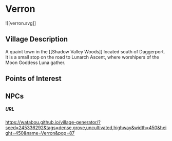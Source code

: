 # Verron
![[verron.svg]]

## Village Description 
A quaint town in the [[Shadow Valley Woods]] located south of Daggerport. It is a small stop on the road to Lunarch Ascent, where worshipers of the Moon Goddess Luna gather. 
## Points of Interest

## NPCs

##### URL
https://watabou.github.io/village-generator/?seed=245336292&tags=dense,grove,uncultivated,highway&width=450&height=450&name=Verron&pop=87